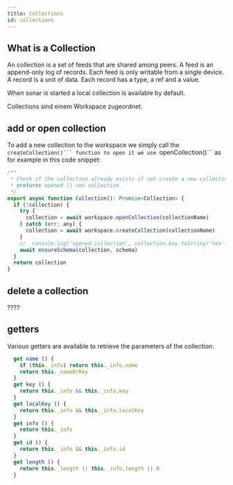 ```yaml
---
title: Collections
id: collections
---
```


## What is a Collection
An collection is a set of feeds that are shared among peers.
A feed is an append-only log of records. Each feed is only writable from a single device.
A record is a unit of data. Each record has a type, a ref and a value.

When sonar is started a local collection is available by default.

Collections sind einem Workspace zugeordnet.


## add or open collection

To add a new collection to the workspace we simply call the ``createCollection()``` function to open it we use ``openCollection()``` as for example in this code snippet:


```js
/**
 * Check if the collection already exists if not create a new collection
 * @returns opened || new collection
 */
export async function Collection(): Promise<Collection> {
  if (!collection) {
    try {
      collection = await workspace.openCollection(collectionName)
    } catch (err: any) {
      collection = await workspace.createCollection(collectionName)
    }
    //  console.log('opened collection', collection.key.toString('hex'))
    await ensureSchema(collection, schema)
  }
  return collection
}
```

## delete a collection
????

## getters

Various getters are available to retrieve the parameters of the collection:


```js
  get name () {
    if (this._info) return this._info.name
    return this._nameOrKey
  }
  get key () {
    return this._info && this._info.key
  }
  get localKey () {
    return this._info && this._info.localKey
  }
  get info () {
    return this._info
  }
  get id () {
    return this._info && this._info.id
  }
  get length () {
    return this._length || this._info.length || 0
  }
```
